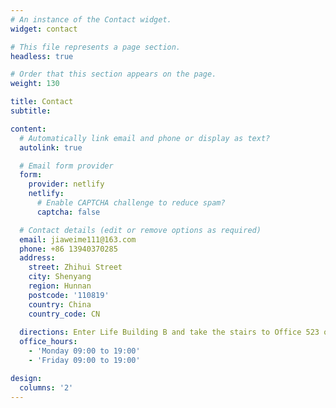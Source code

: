 ```yaml
---
# An instance of the Contact widget.
widget: contact

# This file represents a page section.
headless: true

# Order that this section appears on the page.
weight: 130

title: Contact
subtitle:

content:
  # Automatically link email and phone or display as text?
  autolink: true

  # Email form provider
  form:
    provider: netlify
    netlify:
      # Enable CAPTCHA challenge to reduce spam?
      captcha: false

  # Contact details (edit or remove options as required)
  email: jiaweime111@163.com
  phone: +86 13940370285
  address:
    street: Zhihui Street
    city: Shenyang
    region: Hunnan
    postcode: '110819'
    country: China
    country_code: CN
  
  directions: Enter Life Building B and take the stairs to Office 523 on Floor 5
  office_hours:
    - 'Monday 09:00 to 19:00'
    - 'Friday 09:00 to 19:00'

design:
  columns: '2'
---
```

